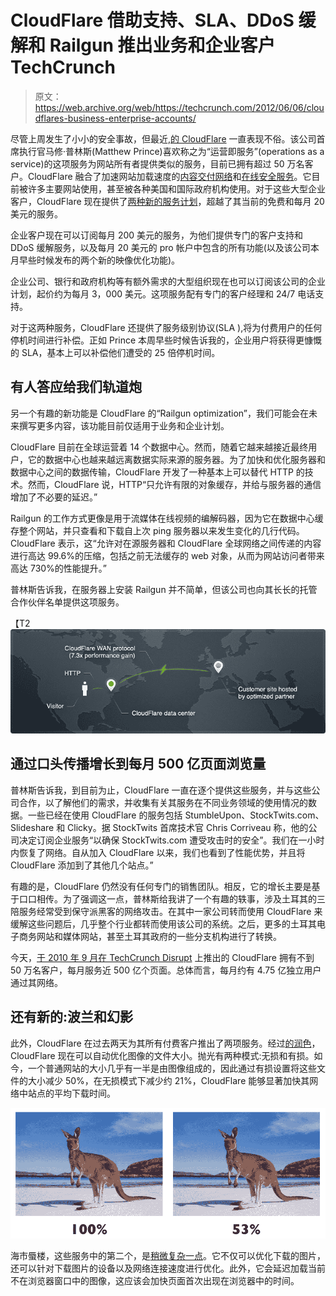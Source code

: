 # CloudFlare 借助支持、SLA、DDoS 缓解和 Railgun 推出业务和企业客户 TechCrunch

> 原文：<https://web.archive.org/web/https://techcrunch.com/2012/06/06/cloudflares-business-enterprise-accounts/>

尽管上周发生了小小的安全事故，但最近,[的 CloudFlare](https://web.archive.org/web/20221208073155/http://cloudflare.com/) 一直表现不俗。该公司首席执行官马修·普林斯(Matthew Prince)喜欢称之为“运营即服务”(operations as a service)的这项服务为网站所有者提供类似的服务，目前已拥有超过 50 万名客户。CloudFlare 融合了加速网站加载速度的[内容交付网络](https://web.archive.org/web/20221208073155/http://www.cloudflare.com/features-cdn)和[在线安全服务](https://web.archive.org/web/20221208073155/http://www.cloudflare.com/features-security)。它目前被许多主要网站使用，甚至被各种美国和国际政府机构使用。对于这些大型企业客户，CloudFlare 现在提供了[两种新的服务计划](https://web.archive.org/web/20221208073155/http://www.cloudflare.com/plans)，超越了其当前的免费和每月 20 美元的服务。

企业客户现在可以订阅每月 200 美元的服务，为他们提供专门的客户支持和 DDoS 缓解服务，以及每月 20 美元的 pro 帐户中包含的所有功能(以及该公司本月早些时候发布的两个新的映像优化功能)。

企业公司、银行和政府机构等有额外需求的大型组织现在也可以订阅该公司的企业计划，起价约为每月 3，000 美元。这项服务配有专门的客户经理和 24/7 电话支持。

对于这两种服务，CloudFlare 还提供了服务级别协议(SLA ),将为付费用户的任何停机时间进行补偿。正如 Prince 本周早些时候告诉我的，企业用户将获得更慷慨的 SLA，基本上可以补偿他们遭受的 25 倍停机时间。

## 有人答应给我们轨道炮

另一个有趣的新功能是 CloudFlare 的“Railgun optimization”，我们可能会在未来撰写更多内容，该功能目前仅适用于业务和企业计划。

CloudFlare 目前在全球运营着 14 个数据中心。然而，随着它越来越接近最终用户，它的数据中心也越来越远离数据实际来源的服务器。为了加快和优化服务器和数据中心之间的数据传输，CloudFlare 开发了一种基本上可以替代 HTTP 的技术。然而，CloudFlare 说，HTTP“只允许有限的对象缓存，并给与服务器的通信增加了不必要的延迟。”

Railgun 的工作方式更像是用于流媒体在线视频的编解码器，因为它在数据中心缓存整个网站，并只查看和下载自上次 ping 服务器以来发生变化的几行代码。CloudFlare 表示，这“允许对在源服务器和 CloudFlare 全球网络之间传递的内容进行高达 99.6%的压缩，包括之前无法缓存的 web 对象，从而为网站访问者带来高达 730%的性能提升。”

普林斯告诉我，在服务器上安装 Railgun 并不简单，但该公司也向其长长的托管合作伙伴名单提供这项服务。

【T2![](img/cef13dd468bdeb002a7956a6fd277d67.png "business-enterprise-wan")

## 通过口头传播增长到每月 500 亿页面浏览量

普林斯告诉我，到目前为止，CloudFlare 一直在逐个提供这些服务，并与这些公司合作，以了解他们的需求，并收集有关其服务在不同业务领域的使用情况的数据。一些已经在使用 CloudFlare 的服务包括 StumbleUpon、StockTwits.com、Slideshare 和 Clicky。据 StockTwits 首席技术官 Chris Corriveau 称，他的公司决定订阅企业服务“以确保 StockTwits.com 遭受攻击时的安全”。我们在一小时内恢复了网络。自从加入 CloudFlare 以来，我们也看到了性能优势，并且将 CloudFlare 添加到了其他几个站点。”

有趣的是，CloudFlare 仍然没有任何专门的销售团队。相反，它的增长主要是基于口口相传。为了强调这一点，普林斯给我讲了一个有趣的轶事，涉及土耳其的三陪服务经常受到保守派黑客的网络攻击。在其中一家公司转而使用 CloudFlare 来缓解这些问题后，几乎整个行业都转而使用该公司的系统。之后，更多的土耳其电子商务网站和媒体网站，甚至土耳其政府的一些分支机构进行了转换。

今天，[于 2010 年 9 月在 TechCrunch Disrupt](https://web.archive.org/web/20221208073155/https://beta.techcrunch.com/2010/09/27/cloudflare-wants-to-be-a-cdn-for-the-masses-and-takes-five-minutes-to-set-up/) 上推出的 CloudFlare 拥有不到 50 万名客户，每月服务近 500 亿个页面。总体而言，每月约有 4.75 亿独立用户通过其网络。

## 还有新的:波兰和幻影

此外，CloudFlare 在过去两天为其所有付费客户推出了两项服务。经过[的润色](https://web.archive.org/web/20221208073155/http://blog.cloudflare.com/introducing-polish-automatic-image-optimizati)，CloudFlare 现在可以自动优化图像的文件大小。抛光有两种模式:无损和有损。如今，一个普通网站的大小几乎有一半是由图像组成的，因此通过有损设置将这些文件的大小减少 50%，在无损模式下减少约 21%，CloudFlare 能够显著加快其网络中站点的平均下载时间。

[![](img/05494f53bfafefac8074d03065acb75f.png "kangaroos.png.scaled1000")](https://web.archive.org/web/20221208073155/https://beta.techcrunch.com/2012/06/06/cloudflares-business-enterprise-accounts/kangaroos-png-scaled1000/)

海市蜃楼，这些服务中的第二个，是[稍微复杂一点](https://web.archive.org/web/20221208073155/http://blog.cloudflare.com/introducing-mirage-intelligent-image-loading)。它不仅可以优化下载的图片，还可以针对下载图片的设备以及网络连接速度进行优化。此外，它会延迟加载当前不在浏览器窗口中的图像，这应该会加快页面首次出现在浏览器中的时间。